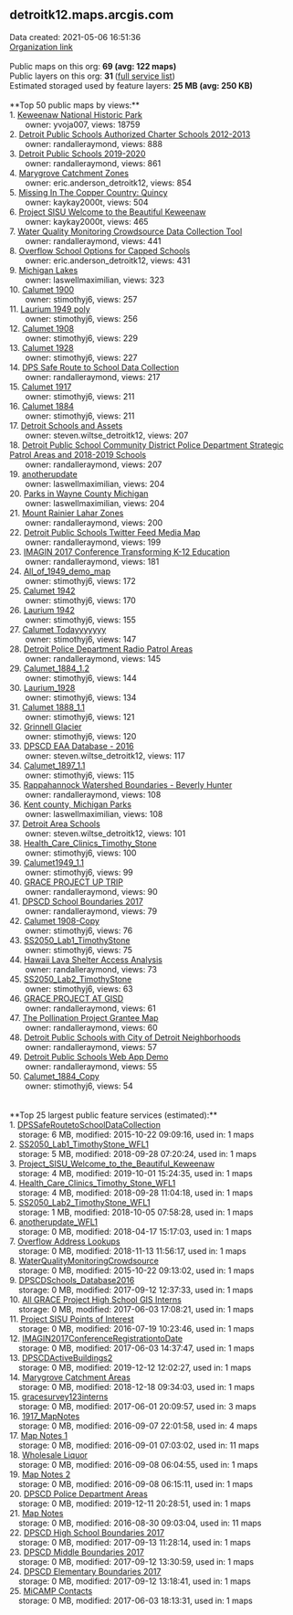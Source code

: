 <h2>detroitk12.maps.arcgis.com</h2> Data created: 2021-05-06 16:51:36 <br /><a target='new' href='https://detroitk12.maps.arcgis.com'>Organization link</a><br /><br />Public maps on this org: <b>69 (avg: 122 maps)</b><br />Public layers on this org: <b>31 </b>(<a target='new' href='https://services.arcgis.com/7VubSybGvX3b25V1/ArcGIS/rest/services'>full service list</a>)<br />Estimated storaged used by feature layers: <b>25 MB (avg: 250 KB)</b><br /><br />**Top 50 public maps by views:**<br />  1. <a target='new' href='https://www.arcgis.com/home/item.html?id=cce9a1db2ae14723a460b7349e11bc4e'>Keweenaw National Historic Park</a> <br />  &nbsp;&nbsp;&nbsp;&nbsp; &nbsp;&nbsp;owner: yvoja007, views: 18759<br />  2. <a target='new' href='https://www.arcgis.com/home/item.html?id=b8db7461c0a9403cbad597c9f171413c'>Detroit Public Schools Authorized Charter Schools 2012-2013</a> <br />  &nbsp;&nbsp;&nbsp;&nbsp; &nbsp;&nbsp;owner: randalleraymond, views: 888<br />  3. <a target='new' href='https://www.arcgis.com/home/item.html?id=96dc9110ca194da88443451924589284'>Detroit Public Schools 2019-2020</a> <br />  &nbsp;&nbsp;&nbsp;&nbsp; &nbsp;&nbsp;owner: randalleraymond, views: 861<br />  4. <a target='new' href='https://www.arcgis.com/home/item.html?id=f2c87e2e5821439ea8b0484abf84b6d6'>Marygrove Catchment Zones</a> <br />  &nbsp;&nbsp;&nbsp;&nbsp; &nbsp;&nbsp;owner: eric.anderson_detroitk12, views: 854<br />  5. <a target='new' href='https://www.arcgis.com/home/item.html?id=6cadc6cf75f145ca8076e0c3abbe0f05'>Missing In The Copper Country: Quincy</a> <br />  &nbsp;&nbsp;&nbsp;&nbsp; &nbsp;&nbsp;owner: kaykay2000t, views: 504<br />  6. <a target='new' href='https://www.arcgis.com/home/item.html?id=57c35c35a6b44f6bb7558eb5c2a4233b'>Project SISU Welcome to the Beautiful Keweenaw</a> <br />  &nbsp;&nbsp;&nbsp;&nbsp; &nbsp;&nbsp;owner: kaykay2000t, views: 465<br />  7. <a target='new' href='https://www.arcgis.com/home/item.html?id=089514d561cb4bb38a1e14566d017fd4'>Water Quality Monitoring Crowdsource Data Collection Tool</a> <br />  &nbsp;&nbsp;&nbsp;&nbsp; &nbsp;&nbsp;owner: randalleraymond, views: 441<br />  8. <a target='new' href='https://www.arcgis.com/home/item.html?id=3b14234497f64daeb027dfaba240f56d'>Overflow School Options for Capped Schools</a> <br />  &nbsp;&nbsp;&nbsp;&nbsp; &nbsp;&nbsp;owner: eric.anderson_detroitk12, views: 431<br />  9. <a target='new' href='https://www.arcgis.com/home/item.html?id=4ee4f29e09c44910ba253032de673310'>Michigan Lakes</a> <br />  &nbsp;&nbsp;&nbsp;&nbsp; &nbsp;&nbsp;owner: laswellmaximilian, views: 323<br />  10. <a target='new' href='https://www.arcgis.com/home/item.html?id=8debf7b2cfd24170a5098071c5e3a23e'>Calumet 1900</a> <br />  &nbsp;&nbsp;&nbsp;&nbsp; &nbsp;&nbsp;owner: stimothyj6, views: 257<br />  11. <a target='new' href='https://www.arcgis.com/home/item.html?id=9b7bb3086f39448c9bf53c1e48d2cf81'>Laurium 1949 poly</a> <br />  &nbsp;&nbsp;&nbsp;&nbsp; &nbsp;&nbsp;owner: stimothyj6, views: 256<br />  12. <a target='new' href='https://www.arcgis.com/home/item.html?id=b60a8168761546aebe6e0c8f9d225ebd'>Calumet 1908</a> <br />  &nbsp;&nbsp;&nbsp;&nbsp; &nbsp;&nbsp;owner: stimothyj6, views: 229<br />  13. <a target='new' href='https://www.arcgis.com/home/item.html?id=e948884cd72a4769a4d609be3adefc36'>Calumet 1928</a> <br />  &nbsp;&nbsp;&nbsp;&nbsp; &nbsp;&nbsp;owner: stimothyj6, views: 227<br />  14. <a target='new' href='https://www.arcgis.com/home/item.html?id=c9e846c388fd4579b6612b98e32e8d97'>DPS Safe Route to School Data Collection</a> <br />  &nbsp;&nbsp;&nbsp;&nbsp; &nbsp;&nbsp;owner: randalleraymond, views: 217<br />  15. <a target='new' href='https://www.arcgis.com/home/item.html?id=83dabdfed1ee43608b3fcd34e9e73977'>Calumet 1917</a> <br />  &nbsp;&nbsp;&nbsp;&nbsp; &nbsp;&nbsp;owner: stimothyj6, views: 211<br />  16. <a target='new' href='https://www.arcgis.com/home/item.html?id=c129072c3d6c4a10874fac9820235193'>Calumet 1884</a> <br />  &nbsp;&nbsp;&nbsp;&nbsp; &nbsp;&nbsp;owner: stimothyj6, views: 211<br />  17. <a target='new' href='https://www.arcgis.com/home/item.html?id=977a61eaad0049bf8da8022eaa717b1c'>Detroit Schools and Assets</a> <br />  &nbsp;&nbsp;&nbsp;&nbsp; &nbsp;&nbsp;owner: steven.wiltse_detroitk12, views: 207<br />  18. <a target='new' href='https://www.arcgis.com/home/item.html?id=d84559415c764181a4ab761658a4fd0f'>Detroit Public School Community District Police Department Strategic Patrol Areas and 2018-2019 Schools</a> <br />  &nbsp;&nbsp;&nbsp;&nbsp; &nbsp;&nbsp;owner: randalleraymond, views: 207<br />  19. <a target='new' href='https://www.arcgis.com/home/item.html?id=ce70224317154c2f8573da8935ae6b7f'>anotherupdate</a> <br />  &nbsp;&nbsp;&nbsp;&nbsp; &nbsp;&nbsp;owner: laswellmaximilian, views: 204<br />  20. <a target='new' href='https://www.arcgis.com/home/item.html?id=d01e0a1e6bc0456faac0281ac29587cd'>Parks in Wayne County Michigan</a> <br />  &nbsp;&nbsp;&nbsp;&nbsp; &nbsp;&nbsp;owner: laswellmaximilian, views: 204<br />  21. <a target='new' href='https://www.arcgis.com/home/item.html?id=059bbdb895a341d7b64781683c17f3e3'>Mount Rainier Lahar Zones</a> <br />  &nbsp;&nbsp;&nbsp;&nbsp; &nbsp;&nbsp;owner: randalleraymond, views: 200<br />  22. <a target='new' href='https://www.arcgis.com/home/item.html?id=e1a35ea2762f48a09cad6a87800e97a6'>Detroit Public Schools Twitter Feed Media Map</a> <br />  &nbsp;&nbsp;&nbsp;&nbsp; &nbsp;&nbsp;owner: randalleraymond, views: 199<br />  23. <a target='new' href='https://www.arcgis.com/home/item.html?id=8a79b4274eb94a4eb735a519f0e4f138'>IMAGIN 2017 Conference Transforming K-12 Education</a> <br />  &nbsp;&nbsp;&nbsp;&nbsp; &nbsp;&nbsp;owner: randalleraymond, views: 181<br />  24. <a target='new' href='https://www.arcgis.com/home/item.html?id=6ad87b5cc6cb44e58256fa7597d8afe9'>All_of_1949_demo_map</a> <br />  &nbsp;&nbsp;&nbsp;&nbsp; &nbsp;&nbsp;owner: stimothyj6, views: 172<br />  25. <a target='new' href='https://www.arcgis.com/home/item.html?id=2c906633e057405ca7ebdf3f0c221557'>Calumet 1942</a> <br />  &nbsp;&nbsp;&nbsp;&nbsp; &nbsp;&nbsp;owner: stimothyj6, views: 170<br />  26. <a target='new' href='https://www.arcgis.com/home/item.html?id=86db684b82d04109aec508cea8eed34f'>Laurium 1942</a> <br />  &nbsp;&nbsp;&nbsp;&nbsp; &nbsp;&nbsp;owner: stimothyj6, views: 155<br />  27. <a target='new' href='https://www.arcgis.com/home/item.html?id=4f6cbcc2ca90479da00a9cd5f09cdb42'>Calumet Todayyyyyyy</a> <br />  &nbsp;&nbsp;&nbsp;&nbsp; &nbsp;&nbsp;owner: stimothyj6, views: 147<br />  28. <a target='new' href='https://www.arcgis.com/home/item.html?id=0c6580b402be45799aad715d3b7ce461'>Detroit Police Department Radio Patrol Areas</a> <br />  &nbsp;&nbsp;&nbsp;&nbsp; &nbsp;&nbsp;owner: randalleraymond, views: 145<br />  29. <a target='new' href='https://www.arcgis.com/home/item.html?id=606eeb86aa534c86b890d6e2eaacbe76'>Calumet_1884_1.2</a> <br />  &nbsp;&nbsp;&nbsp;&nbsp; &nbsp;&nbsp;owner: stimothyj6, views: 144<br />  30. <a target='new' href='https://www.arcgis.com/home/item.html?id=2db14e243d0a40e7baf82cf3b737b4a6'>Laurium_1928</a> <br />  &nbsp;&nbsp;&nbsp;&nbsp; &nbsp;&nbsp;owner: stimothyj6, views: 134<br />  31. <a target='new' href='https://www.arcgis.com/home/item.html?id=db3e3f256dd346529996d030efde3602'>Calumet 1888_1.1</a> <br />  &nbsp;&nbsp;&nbsp;&nbsp; &nbsp;&nbsp;owner: stimothyj6, views: 121<br />  32. <a target='new' href='https://www.arcgis.com/home/item.html?id=02169acfee554b9589f4a2f5f73d1d96'>Grinnell Glacier</a> <br />  &nbsp;&nbsp;&nbsp;&nbsp; &nbsp;&nbsp;owner: stimothyj6, views: 120<br />  33. <a target='new' href='https://www.arcgis.com/home/item.html?id=df2e434c50eb44d194e6bd3bcb25d0ff'>DPSCD EAA Database - 2016</a> <br />  &nbsp;&nbsp;&nbsp;&nbsp; &nbsp;&nbsp;owner: steven.wiltse_detroitk12, views: 117<br />  34. <a target='new' href='https://www.arcgis.com/home/item.html?id=832c208ce1e848cca05c3e4f825d6eb0'>Calumet_1897_1.1</a> <br />  &nbsp;&nbsp;&nbsp;&nbsp; &nbsp;&nbsp;owner: stimothyj6, views: 115<br />  35. <a target='new' href='https://www.arcgis.com/home/item.html?id=a604c6b68f5d4b58b97c04a90986b3f3'>Rappahannock Watershed Boundaries -  Beverly Hunter</a> <br />  &nbsp;&nbsp;&nbsp;&nbsp; &nbsp;&nbsp;owner: randalleraymond, views: 108<br />  36. <a target='new' href='https://www.arcgis.com/home/item.html?id=11317117b5d6453fb55656ae46767fa3'>Kent county, Michigan Parks</a> <br />  &nbsp;&nbsp;&nbsp;&nbsp; &nbsp;&nbsp;owner: laswellmaximilian, views: 108<br />  37. <a target='new' href='https://www.arcgis.com/home/item.html?id=0dd1574a88404303a8c408ae63da9b73'>Detroit Area Schools</a> <br />  &nbsp;&nbsp;&nbsp;&nbsp; &nbsp;&nbsp;owner: steven.wiltse_detroitk12, views: 101<br />  38. <a target='new' href='https://www.arcgis.com/home/item.html?id=6b71094b86d944fd86c53ba84227d87b'>Health_Care_Clinics_Timothy_Stone</a> <br />  &nbsp;&nbsp;&nbsp;&nbsp; &nbsp;&nbsp;owner: stimothyj6, views: 100<br />  39. <a target='new' href='https://www.arcgis.com/home/item.html?id=2a29555a3ae94f1386bea879394fb62c'>Calumet1949_1.1</a> <br />  &nbsp;&nbsp;&nbsp;&nbsp; &nbsp;&nbsp;owner: stimothyj6, views: 99<br />  40. <a target='new' href='https://www.arcgis.com/home/item.html?id=b0414163b0a5471fa8f3e693b3d26f48'>GRACE PROJECT UP TRIP</a> <br />  &nbsp;&nbsp;&nbsp;&nbsp; &nbsp;&nbsp;owner: randalleraymond, views: 90<br />  41. <a target='new' href='https://www.arcgis.com/home/item.html?id=8c6fa86940864109b01704e7a368ff95'>DPSCD School Boundaries 2017</a> <br />  &nbsp;&nbsp;&nbsp;&nbsp; &nbsp;&nbsp;owner: randalleraymond, views: 79<br />  42. <a target='new' href='https://www.arcgis.com/home/item.html?id=a5ffd851ef18446eadca574ac32148fd'>Calumet 1908-Copy</a> <br />  &nbsp;&nbsp;&nbsp;&nbsp; &nbsp;&nbsp;owner: stimothyj6, views: 76<br />  43. <a target='new' href='https://www.arcgis.com/home/item.html?id=7da41bcd71374c7db201ce9710efd92f'>SS2050_Lab1_TimothyStone</a> <br />  &nbsp;&nbsp;&nbsp;&nbsp; &nbsp;&nbsp;owner: stimothyj6, views: 75<br />  44. <a target='new' href='https://www.arcgis.com/home/item.html?id=6e544ad486b54be9927edb21a96e9649'>Hawaii Lava Shelter Access Analysis</a> <br />  &nbsp;&nbsp;&nbsp;&nbsp; &nbsp;&nbsp;owner: randalleraymond, views: 73<br />  45. <a target='new' href='https://www.arcgis.com/home/item.html?id=6d5634409c1d45e39fa2a512681853fd'>SS2050_Lab2_TimothyStone</a> <br />  &nbsp;&nbsp;&nbsp;&nbsp; &nbsp;&nbsp;owner: stimothyj6, views: 63<br />  46. <a target='new' href='https://www.arcgis.com/home/item.html?id=9ddb6da6752b4dc7b848fcea8052a4d3'>GRACE PROJECT AT GISD</a> <br />  &nbsp;&nbsp;&nbsp;&nbsp; &nbsp;&nbsp;owner: randalleraymond, views: 61<br />  47. <a target='new' href='https://www.arcgis.com/home/item.html?id=623df64cefe44027a9791d5ae82638d3'>The Pollination Project Grantee Map</a> <br />  &nbsp;&nbsp;&nbsp;&nbsp; &nbsp;&nbsp;owner: randalleraymond, views: 60<br />  48. <a target='new' href='https://www.arcgis.com/home/item.html?id=2948f6ba41f94f83af1fb1c798363089'>Detroit Public Schools with City of Detroit Neighborhoods</a> <br />  &nbsp;&nbsp;&nbsp;&nbsp; &nbsp;&nbsp;owner: randalleraymond, views: 57<br />  49. <a target='new' href='https://www.arcgis.com/home/item.html?id=daccae9b19904f38aafd460804dc4799'>Detroit Public Schools Web App Demo</a> <br />  &nbsp;&nbsp;&nbsp;&nbsp; &nbsp;&nbsp;owner: randalleraymond, views: 55<br />  50. <a target='new' href='https://www.arcgis.com/home/item.html?id=be5dcd90a56544c29bb6102aa3269361'>Calumet_1884_Copy</a> <br />  &nbsp;&nbsp;&nbsp;&nbsp; &nbsp;&nbsp;owner: stimothyj6, views: 54<br /><br /><br />**Top 25 largest public feature services (estimated):**<br /> 1. <a target='new' href='https://www.arcgis.com/home/item.html?id=d27c9f16b0e54efcbf55ca0b103582a5'>DPSSafeRoutetoSchoolDataCollection</a><br /> &nbsp;&nbsp;&nbsp;&nbsp;storage: 6 MB, modified: 2015-10-22 09:09:16,  used in: 1 maps<br /> 2. <a target='new' href='https://www.arcgis.com/home/item.html?id=3a132ac37687468d8d3b195c88be5969'>SS2050_Lab1_TimothyStone_WFL1</a><br /> &nbsp;&nbsp;&nbsp;&nbsp;storage: 5 MB, modified: 2018-09-28 07:20:24,  used in: 1 maps<br /> 3. <a target='new' href='https://www.arcgis.com/home/item.html?id=bde6f15f875443f1b40ba1a66b6fd35f'>Project_SISU_Welcome_to_the_Beautiful_Keweenaw</a><br /> &nbsp;&nbsp;&nbsp;&nbsp;storage: 4 MB, modified: 2019-10-01 15:24:35,  used in: 1 maps<br /> 4. <a target='new' href='https://www.arcgis.com/home/item.html?id=f15bd48405db48bc9fb19d712b6b06e9'>Health_Care_Clinics_Timothy_Stone_WFL1</a><br /> &nbsp;&nbsp;&nbsp;&nbsp;storage: 4 MB, modified: 2018-09-28 11:04:18,  used in: 1 maps<br /> 5. <a target='new' href='https://www.arcgis.com/home/item.html?id=5ae9a02e07794d698842f84957ece9db'>SS2050_Lab2_TimothyStone_WFL1</a><br /> &nbsp;&nbsp;&nbsp;&nbsp;storage: 1 MB, modified: 2018-10-05 07:58:28,  used in: 1 maps<br /> 6. <a target='new' href='https://www.arcgis.com/home/item.html?id=97526f8367af4d3f80826e5a28eff634'>anotherupdate_WFL1</a><br /> &nbsp;&nbsp;&nbsp;&nbsp;storage: 0 MB, modified: 2018-04-17 15:17:03,  used in: 1 maps<br /> 7. <a target='new' href='https://www.arcgis.com/home/item.html?id=8305e49ef2f148c599278c3e1fc67f04'>Overflow Address Lookups</a><br /> &nbsp;&nbsp;&nbsp;&nbsp;storage: 0 MB, modified: 2018-11-13 11:56:17,  used in: 1 maps<br /> 8. <a target='new' href='https://www.arcgis.com/home/item.html?id=a1868aa4f7f64a0c898d6fd455be3ec0'>WaterQualityMonitoringCrowdsource</a><br /> &nbsp;&nbsp;&nbsp;&nbsp;storage: 0 MB, modified: 2015-10-22 09:13:02,  used in: 1 maps<br /> 9. <a target='new' href='https://www.arcgis.com/home/item.html?id=2f307a4e79894939b5730f83166b87b2'>DPSCDSchools_Database2016</a><br /> &nbsp;&nbsp;&nbsp;&nbsp;storage: 0 MB, modified: 2017-09-12 12:37:33,  used in: 1 maps<br /> 10. <a target='new' href='https://www.arcgis.com/home/item.html?id=18b7bda06d2b401e96d0d3b75cd59180'>All GRACE Project High School GIS Interns</a><br /> &nbsp;&nbsp;&nbsp;&nbsp;storage: 0 MB, modified: 2017-06-03 17:08:21,  used in: 1 maps<br /> 11. <a target='new' href='https://www.arcgis.com/home/item.html?id=a577546d803647c8b840ffe79dcbceca'>Project SISU Points of Interest</a><br /> &nbsp;&nbsp;&nbsp;&nbsp;storage: 0 MB, modified: 2016-07-19 10:23:46,  used in: 1 maps<br /> 12. <a target='new' href='https://www.arcgis.com/home/item.html?id=fda19e73bdec44299659720df6e1d02a'>IMAGIN2017ConferenceRegistrationtoDate</a><br /> &nbsp;&nbsp;&nbsp;&nbsp;storage: 0 MB, modified: 2017-06-03 14:37:47,  used in: 1 maps<br /> 13. <a target='new' href='https://www.arcgis.com/home/item.html?id=53fb3678aea841acbca9fd59354000b7'>DPSCDActiveBuildings2</a><br /> &nbsp;&nbsp;&nbsp;&nbsp;storage: 0 MB, modified: 2019-12-12 12:02:27,  used in: 1 maps<br /> 14. <a target='new' href='https://www.arcgis.com/home/item.html?id=14ac7ebfd74c4fd3874064e44dcf1a51'>Marygrove Catchment Areas</a><br /> &nbsp;&nbsp;&nbsp;&nbsp;storage: 0 MB, modified: 2018-12-18 09:34:03,  used in: 1 maps<br /> 15. <a target='new' href='https://www.arcgis.com/home/item.html?id=e2a73e6d9b1e4646bdf10eedace5b9f3'>gracesurvey123interns</a><br /> &nbsp;&nbsp;&nbsp;&nbsp;storage: 0 MB, modified: 2017-06-01 20:09:57,  used in: 3 maps<br /> 16. <a target='new' href='https://www.arcgis.com/home/item.html?id=7d5097178df14f54a1ff8d9cb11c3894'>1917_MapNotes</a><br /> &nbsp;&nbsp;&nbsp;&nbsp;storage: 0 MB, modified: 2016-09-07 22:01:58,  used in: 4 maps<br /> 17. <a target='new' href='https://www.arcgis.com/home/item.html?id=e4cc0d752dbb49f98530adbd8fd383c1'>Map Notes 1</a><br /> &nbsp;&nbsp;&nbsp;&nbsp;storage: 0 MB, modified: 2016-09-01 07:03:02,  used in: 11 maps<br /> 18. <a target='new' href='https://www.arcgis.com/home/item.html?id=d85023c0530a46298a7df31a15af37f1'>Wholesale Liquor</a><br /> &nbsp;&nbsp;&nbsp;&nbsp;storage: 0 MB, modified: 2016-09-08 06:04:55,  used in: 1 maps<br /> 19. <a target='new' href='https://www.arcgis.com/home/item.html?id=c9a7ffd9d89440dcad2e462c00f31c47'>Map Notes 2</a><br /> &nbsp;&nbsp;&nbsp;&nbsp;storage: 0 MB, modified: 2016-09-08 06:15:11,  used in: 1 maps<br /> 20. <a target='new' href='https://www.arcgis.com/home/item.html?id=cb2c7f424a6e46cab28782a818f850af'>DPSCD Police Department Areas</a><br /> &nbsp;&nbsp;&nbsp;&nbsp;storage: 0 MB, modified: 2019-12-11 20:28:51,  used in: 1 maps<br /> 21. <a target='new' href='https://www.arcgis.com/home/item.html?id=5ada5d9d4dbc4870892aaaba6ba72afb'>Map Notes</a><br /> &nbsp;&nbsp;&nbsp;&nbsp;storage: 0 MB, modified: 2016-08-30 09:03:04,  used in: 11 maps<br /> 22. <a target='new' href='https://www.arcgis.com/home/item.html?id=3930e505f6cf4334b204cece7344866c'>DPSCD High School Boundaries 2017</a><br /> &nbsp;&nbsp;&nbsp;&nbsp;storage: 0 MB, modified: 2017-09-13 11:28:14,  used in: 1 maps<br /> 23. <a target='new' href='https://www.arcgis.com/home/item.html?id=78b229c9783d4ceca802e8b39a33ccc4'>DPSCD Middle Boundaries 2017</a><br /> &nbsp;&nbsp;&nbsp;&nbsp;storage: 0 MB, modified: 2017-09-12 13:30:59,  used in: 1 maps<br /> 24. <a target='new' href='https://www.arcgis.com/home/item.html?id=179ef534dc0c46a0b4104cdf3fda0aa9'>DPSCD Elementary Boundaries 2017</a><br /> &nbsp;&nbsp;&nbsp;&nbsp;storage: 0 MB, modified: 2017-09-12 13:18:41,  used in: 1 maps<br /> 25. <a target='new' href='https://www.arcgis.com/home/item.html?id=43c94fdfa22c4e6ea5af2ff5c04e86c9'>MiCAMP Contacts</a><br /> &nbsp;&nbsp;&nbsp;&nbsp;storage: 0 MB, modified: 2017-06-03 18:13:31,  used in: 1 maps<br />